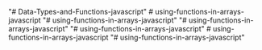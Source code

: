 "# Data-Types-and-Functions-javascript" 
#   u s i n g - f u n c t i o n s - i n - a r r a y s - j a v a s c r i p t  
 "# using-functions-in-arrays-javascript" 
"# using-functions-in-arrays-javascript" 
"# using-functions-in-arrays-javascript" 
#   u s i n g - f u n c t i o n s - i n - a r r a y s - j a v a s c r i p t  
 "# using-functions-in-arrays-javascript" 

